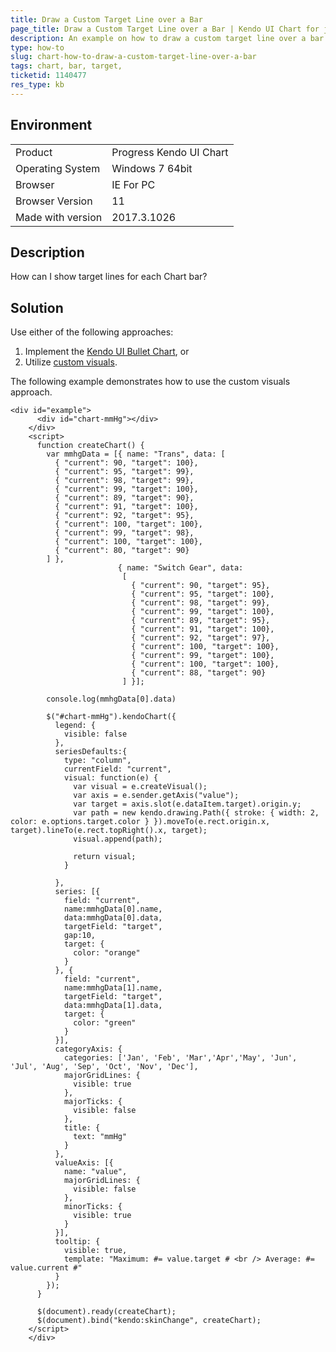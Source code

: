 ```yaml
---
title: Draw a Custom Target Line over a Bar
page_title: Draw a Custom Target Line over a Bar | Kendo UI Chart for jQuery
description: An example on how to draw a custom target line over a bar in the Kendo UI Chart.
type: how-to
slug: chart-how-to-draw-a-custom-target-line-over-a-bar
tags: chart, bar, target,
ticketid: 1140477
res_type: kb
---
```


## Environment

<table>
 <tr>
  <td>Product</td>
  <td>Progress Kendo UI Chart</td>
 </tr>
 <tr>
  <td>Operating System</td>
  <td>Windows 7 64bit</td>
 </tr>
 <tr>
  <td>Browser</td>
  <td>IE For PC</td>
 </tr>
 <tr>
  <td>Browser Version</td>
  <td>11</td>
 </tr> <tr>
  <td>Made with version</td>
  <td>2017.3.1026</td>
 </tr>
</table>


## Description

How can I show target lines for each Chart bar?

## Solution

Use either of the following approaches:
1. Implement the [Kendo UI Bullet Chart](https://demos.telerik.com/kendo-ui/bullet-charts/index), or
1. Utilize [custom visuals](https://docs.telerik.com/kendo-ui/api/javascript/dataviz/ui/chart/configuration/seriesdefaults.visual).

The following example demonstrates how to use the custom visuals approach.

```dojo
<div id="example">
      <div id="chart-mmHg"></div>
    </div>
    <script>
      function createChart() {
        var mmhgData = [{ name: "Trans", data: [
          { "current": 90, "target": 100},
          { "current": 95, "target": 99},
          { "current": 98, "target": 99},
          { "current": 99, "target": 100},
          { "current": 89, "target": 90},
          { "current": 91, "target": 100},
          { "current": 92, "target": 95},
          { "current": 100, "target": 100},
          { "current": 99, "target": 98},
          { "current": 100, "target": 100},
          { "current": 80, "target": 90}
        ] },
                        { name: "Switch Gear", data:
                         [
                           { "current": 90, "target": 95},
                           { "current": 95, "target": 100},
                           { "current": 98, "target": 99},
                           { "current": 99, "target": 100},
                           { "current": 89, "target": 95},
                           { "current": 91, "target": 100},
                           { "current": 92, "target": 97},
                           { "current": 100, "target": 100},
                           { "current": 99, "target": 100},
                           { "current": 100, "target": 100},
                           { "current": 88, "target": 90}
                         ] }];

        console.log(mmhgData[0].data)

        $("#chart-mmHg").kendoChart({
          legend: {
            visible: false
          },
          seriesDefaults:{
            type: "column",
            currentField: "current",
            visual: function(e) {
              var visual = e.createVisual();
              var axis = e.sender.getAxis("value");
              var target = axis.slot(e.dataItem.target).origin.y;
              var path = new kendo.drawing.Path({ stroke: { width: 2, color: e.options.target.color } }).moveTo(e.rect.origin.x, target).lineTo(e.rect.topRight().x, target);
              visual.append(path);

              return visual;
            }

          },
          series: [{
            field: "current",
            name:mmhgData[0].name,
            data:mmhgData[0].data,
            targetField: "target",
            gap:10,
            target: {
              color: "orange"
            }
          }, {
            field: "current",
            name:mmhgData[1].name,
            targetField: "target",
            data:mmhgData[1].data,
            target: {
              color: "green"
            }
          }],
          categoryAxis: {
            categories: ['Jan', 'Feb', 'Mar','Apr','May', 'Jun', 'Jul', 'Aug', 'Sep', 'Oct', 'Nov', 'Dec'],
            majorGridLines: {
              visible: true
            },
            majorTicks: {
              visible: false
            },
            title: {
              text: "mmHg"
            }
          },
          valueAxis: [{
            name: "value",
            majorGridLines: {
              visible: false
            },
            minorTicks: {
              visible: true
            }
          }],
          tooltip: {
            visible: true,
            template: "Maximum: #= value.target # <br /> Average: #= value.current #"
          }
        });
      }

      $(document).ready(createChart);
      $(document).bind("kendo:skinChange", createChart);
    </script>
    </div>
```

